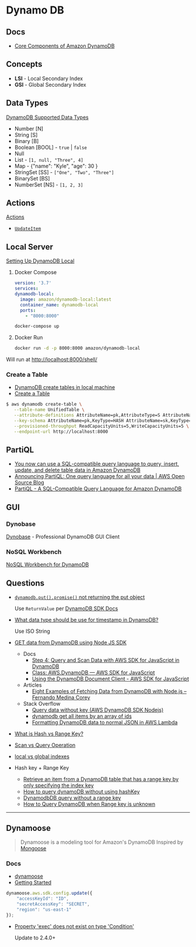 # Dynamo DB

## Docs

* [Core Components of Amazon DynamoDB](https://docs.aws.amazon.com/amazondynamodb/latest/developerguide/HowItWorks.CoreComponents.html)

## Concepts

* **LSI** - Local Secondary Index
* **GSI** - Global Secondary Index


## Data Types

[DynamoDB Supported Data Types](https://dynobase.dev/dynamodb-data-types/)

* Number [N]
* String [S]
* Binary [B]
* Boolean [BOOL] - `true` | `false`
* Null
* List - `[1, null, "Three", 4]`
* Map - {"name": "Kyle", "age": 30 }
* StringSet [SS] - `["One", "Two", "Three"]`
* BinarySet [BS]
* NumberSet [NS] - `[1, 2, 3]`


## Actions

[Actions](https://docs.aws.amazon.com/amazondynamodb/latest/APIReference/API_Operations.html)

* [`UpdateItem`](https://docs.aws.amazon.com/amazondynamodb/latest/APIReference/API_UpdateItem.html)


## Local Server

[Setting Up DynamoDB Local](https://docs.aws.amazon.com/amazondynamodb/latest/developerguide/DynamoDBLocal.html)

1. Docker Compose

   ```yml file=docker-compose.yml
   version: '3.7'
   services:
   dynamodb-local:
     image: amazon/dynamodb-local:latest
     container_name: dynamodb-local
     ports:
       - "8000:8000"
   ```

   ```bash
   docker-compose up
   ```

2. Docker Run

   ```bash
   docker run -d -p 8000:8000 amazon/dynamodb-local
   ```

Will run at [http://localhost:8000/shell/](http://localhost:8000/shell/)

### Create a Table

* [DynamoDB create tables in local machine](https://stackoverflow.com/q/34984880/1366033)
* [Create a Table](https://docs.aws.amazon.com/amazondynamodb/latest/developerguide/getting-started-step-1.html)

```bash
$ aws dynamodb create-table \
   --table-name UnifiedTable \
   --attribute-definitions AttributeName=pk,AttributeType=S AttributeName=sk,AttributeType=S \
   --key-schema AttributeName=pk,KeyType=HASH AttributeName=sk,KeyType=RANGE \
   --provisioned-throughput ReadCapacityUnits=5,WriteCapacityUnits=5 \
   --endpoint-url http://localhost:8000
```

## PartiQL

* [You now can use a SQL-compatible query language to query, insert, update, and delete table data in Amazon DynamoDB](https://aws.amazon.com/about-aws/whats-new/2020/11/you-now-can-use-a-sql-compatible-query-language-to-query-insert-update-and-delete-table-data-in-amazon-dynamodb/)
* [Announcing PartiQL: One query language for all your data | AWS Open Source Blog](https://aws.amazon.com/blogs/opensource/announcing-partiql-one-query-language-for-all-your-data/)
* [PartiQL - A SQL-Compatible Query Language for Amazon DynamoDB](https://docs.aws.amazon.com/amazondynamodb/latest/developerguide/ql-reference.html)

## GUI


### Dynobase

[Dynobase](https://dynobase.dev/#pricing) - Professional DynamoDB GUI Client

### NoSQL Workbench

[NoSQL Workbench for DynamoDB](https://docs.aws.amazon.com/amazondynamodb/latest/developerguide/workbench.html)



## Questions


* [`dynamodb.put().promise()` not returning the put object](https://stackoverflow.com/q/55166921/1366033)

  Use `ReturnValue` per [DynamoDB SDK Docs](https://docs.aws.amazon.com/AWSJavaScriptSDK/latest/AWS/DynamoDB.html#putItem-property)

* [What data type should be use for timestamp in DynamoDB?](https://stackoverflow.com/q/40561484/1366033)

  Use ISO String

* [GET data from DynamoDB using Node JS SDK](https://stackoverflow.com/q/50431820/1366033)
  * Docs
    * [Step 4: Query and Scan Data with AWS SDK for JavaScript in DynamoDB](https://docs.aws.amazon.com/amazondynamodb/latest/developerguide/GettingStarted.NodeJs.04.html)
    * [Class: AWS.DynamoDB — AWS SDK for JavaScript](https://docs.aws.amazon.com/AWSJavaScriptSDK/latest/AWS/DynamoDB.html#getItem-property)
    * [Using the DynamoDB Document Client - AWS SDK for JavaScript](https://docs.aws.amazon.com/sdk-for-javascript/v2/developer-guide/dynamodb-example-document-client.html)
  * Articles
    * [Eight Examples of Fetching Data from DynamoDB with Node.js – Fernando Medina Corey](https://www.fernandomc.com/posts/eight-examples-of-fetching-data-from-dynamodb-with-node/)
  * Stack Overflow
    * [Query data without key (AWS DynamoDB SDK Nodejs)](https://stackoverflow.com/q/39026851/1366033)
    * [dynamodb get all items by an array of ids](https://stackoverflow.com/q/53129094/1366033)
    * [Formatting DynamoDB data to normal JSON in AWS Lambda](https://stackoverflow.com/q/32712675/1366033)


* [What is Hash vs Range Key?](https://stackoverflow.com/q/27329461/1366033)

* [Scan vs Query Operation](https://stackoverflow.com/q/43452219/1366033)

* [local vs global indexes](https://stackoverflow.com/q/21381744/1366033)

* Hash key + Range Key
  * [Retrieve an item from a DynamoDB table that has a range key by only specifying the index key](https://stackoverflow.com/q/12240655/1366033)
  * [How to query dynamoDB without using hashKey](https://stackoverflow.com/q/52375764/1366033)
  * [DynamodbDB query without a range key](https://stackoverflow.com/q/60326909/1366033)
  * [How to Query DynamoDB when Range key is unknown](https://stackoverflow.com/q/40406289/1366033)


----




## Dynamoose

> Dynamoose is a modeling tool for Amazon's DynamoDB
Inspired by [Mongoose](https://mongoosejs.com/)

### Docs

* [dynamoose](https://github.com/dynamoose/dynamoose)
* [Getting Started](https://dynamoosejs.com/getting_started/Configure)

```js
dynamoose.aws.sdk.config.update({
    "accessKeyId": "ID",
    "secretAccessKey": "SECRET",
    "region": "us-east-1"
});
```

* [Property 'exec' does not exist on type 'Condition'](https://github.com/dynamoose/dynamoose/issues/934)

  Update to 2.4.0+
